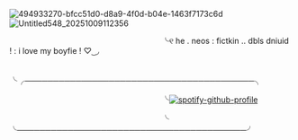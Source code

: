 ![494933270-bfcc51d0-d8a9-4f0d-b04e-1463f7173c6d](https://github.com/user-attachments/assets/56141365-d448-4421-a6f7-c6e813120ec6) ![Untitled548_20251009112356](https://github.com/user-attachments/assets/201e548d-4ead-4d8a-94af-2d293adb1fc9)
      

　　   　 　　  　　 　　　 　 ╰୧  he  . neos  :  fictkin .. dbls dniuid ! : i love my boyfie ! ♡ ͜ ◞

  　　   　 　　  　　 　　　　  ╰╭─────────────────────────────────────────╮
  

　　   　 　　  　　 　　　　  ╰[![spotify-github-profile](https://spotify-github-profile.kittinanx.com/api/view?uid=ab2a3u6b8cjitzbay6obl1hzp&cover_image=true&theme=natemoo-re&show_offline=false&background_color=000000&interchange=true&bar_color=c0ed7e&bar_color_cover=false)](https://github.com/kittinan/spotify-github-profile)

 　　   　 　　  　　 　　　　  ╰ ╰─────────────────────────────────────────╯
